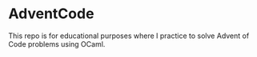 # AdventCode
This repo is for educational purposes where I practice to solve Advent of Code problems using OCaml. 
